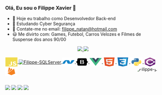 ### Olá, Eu sou o Filippe Xavier 👋

- 🔭 Hoje eu trabalho como Desenvolvedor Back-end
- 🌱 Estudando Cyber Segurança
- 💬 Contate-me no email: filippe_natan@hotmail.com
- 😃 Me divirto com: Games, Futebol, Carros Velozes e Filmes de Suspense dos anos 90/00

<div align="center">
  <a href="https://www.linkedin.com/in/filippe-xavier/">
  <img height="150em" src="https://github-readme-stats.vercel.app/api?username=FilippeNatan&show_icons=true&theme=dracula&include_all_commits=true&count_private=true"/>
  <img height="150em" src="https://github-readme-stats.vercel.app/api/top-langs/?username=FilippeNatan&layout=compact&langs_count=7&theme=dracula"/>
</div>
<div style="display: inline_block"><br>
  <img align="center" alt="Filippe-Js" height="30" width="40" src="https://raw.githubusercontent.com/devicons/devicon/master/icons/javascript/javascript-plain.svg">
  <img align="center" alt="Filippe-SQLServer" height="30" width="40" src="https://img.shields.io/badge/Microsoft_SQL_Server-CC2927?style=for-the-badge&logo=microsoft-sql-server&logoColor=white">
  <img align="center" alt="Filippe-Dot-Net" height="30" width="40" src="https://raw.githubusercontent.com/devicons/devicon/master/icons/dot-net/dot-net-plain.svg">
  <img align="center" alt="Filippe-Bootstrap" height="30" width="40" src="https://raw.githubusercontent.com/devicons/devicon/master/icons/bootstrap/bootstrap-plain.svg">
  <img align="center" alt="Filippe-VueJs" height="30" width="40" src="https://raw.githubusercontent.com/devicons/devicon/master/icons/vuejs/vuejs-original.svg">
  <img align="center" alt="Filippe-HTML" height="30" width="40" src="https://raw.githubusercontent.com/devicons/devicon/master/icons/html5/html5-original.svg">
  <img align="center" alt="Filippe-CSS" height="30" width="40" src="https://raw.githubusercontent.com/devicons/devicon/master/icons/css3/css3-original.svg">
  <img align="center" alt="Filippe-Python" height="30" width="40" src="https://raw.githubusercontent.com/devicons/devicon/master/icons/python/python-original.svg">
  <img align="center" alt="Filippe-Csharp" height="30" width="40" src="https://raw.githubusercontent.com/devicons/devicon/master/icons/csharp/csharp-original.svg">
  <img align="center" alt="Filippe-Firebase" height="30" width="40" src="https://raw.githubusercontent.com/devicons/devicon/master/icons/firebase/firebase-plain.svg">
  <img align="right" alt="Filippe-pic" height="150" style="border-radius:50px;" src="https://pa1.narvii.com/6506/eff54702060005e6ee62ea7206a02ca3dac14c92_hq.gif">
</div>
  
##

<div> 
  <a href="https://www.linkedin.com/in/filippe-xavier" target="_blank"><img src="https://img.shields.io/badge/-LinkedIn-%230077B5?style=for-the-badge&logo=linkedin&logoColor=white" target="_blank"></a> 
  <a href = "mailto:filippeuna@gmail.com"><img src="https://img.shields.io/badge/Gmail-D14836?style=for-the-badge&logo=gmail&logoColor=white" target="_blank"></a>
  <a href = "mailto:filippe_natan@hotmail.com"><img src="https://img.shields.io/badge/-Hotmail-%23333?style=for-the-badge&logo=gmail&logoColor=white" target="_blank"></a>
  <a href = "https://wa.me/5531996321105"><img src="https://img.shields.io/badge/WhatsApp-25D366?style=for-the-badge&logo=whatsapp&logoColor=white" target="_blank"></a>
  
  
 
  <!--![Snake animation](https://github.com/FilippeNatan/FilippeNatan/blob/output/github-contribution-grid-snake.svg)-->
 
</div>
